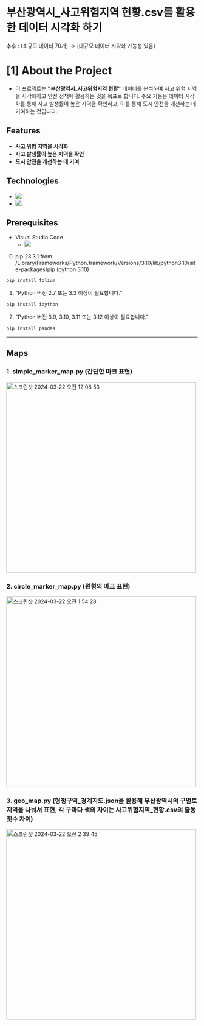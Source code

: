 # 부산광역시_사고위험지역 현황.csv를 활용한 데이터 시각화 하기 
추후 : (소규모 데이터 70개) -> (대규모 데이터 시각화 가능성 있음)

# [1] About the Project
- 이 프로젝트는 **"부산광역시_사고위험지역 현황"** 데이터를 분석하여 사고 위험 지역을 시각화하고 안전 정책에 활용하는 것을 목표로 합니다. 주요 기능은 데이터 시각화를 통해 사고 발생률이 높은 지역을 확인하고, 이를 통해 도시 안전을 개선하는 데 기여하는 것입니다.

## Features
- **사고 위험 지역을 시각화**
- **사고 발생률이 높은 지역을 확인**
- **도시 안전을 개선하는 데 기여**

## Technologies
- <img src="https://img.shields.io/badge/python-3670A0?style=for-the-badge&logo=python&logoColor=ffdd54"/>
- <img src="https://img.shields.io/badge/Visual%20Studio%20Code-0078d7.svg?style=for-the-badge&logo=visual-studio-code&logoColor=white"/>  

## Prerequisites
- Visual Studio Code
  - <img src="https://github.com/SeungJin051/data_visualization/assets/83889135/da6cc334-b66d-41cb-a2d8-1e49007fba76"/>
0. pip 23.3.1 from /Library/Frameworks/Python.framework/Versions/3.10/lib/python3.10/site-packages/pip (python 3.10)
```bash
pip install folium
```
1. "Python 버전 2.7 또는 3.3 이상이 필요합니다."
```bash
pip install ipython
```
2. "Python 버전 3.9, 3.10, 3.11 또는 3.12 이상이 필요합니다."
```bash
pip install pandas
```
<hr/>

## Maps
### 1. simple_marker_map.py (간단한 마크 표현)
<img width="500" alt="스크린샷 2024-03-22 오전 12 08 53" src="https://github.com/SeungJin051/data_visualization/assets/83889135/c99ab7b9-112a-40b0-9d5e-a3106e6985d3">

### 2. circle_marker_map.py (원형의 마크 표현)
<img width="500" alt="스크린샷 2024-03-22 오전 1 54 28" src="https://github.com/SeungJin051/data_visualization/assets/83889135/174ea84c-8a69-4844-a46e-b2e48f0d3047">

### 3. geo_map.py (형정구역_경계지도.json을 활용해 부산광역시의 구별로 지역을 나눠서 표현, 각 구마다 색의 차이는 사고위험지역_현황.csv의 출동횟수 차이)
<img width="500" alt="스크린샷 2024-03-22 오전 2 39 45" src="https://github.com/SeungJin051/data_visualization/assets/83889135/452ae26f-54aa-48c0-9fbc-d5cd16181cc6">

